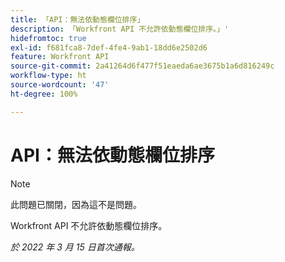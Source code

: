 ```yaml
---
title: 「API：無法依動態欄位排序」
description: 「Workfront API 不允許依動態欄位排序。」'
hidefromtoc: true
exl-id: f681fca8-7def-4fe4-9ab1-18dd6e2502d6
feature: Workfront API
source-git-commit: 2a41264d6f477f51eaeda6ae3675b1a6d816249c
workflow-type: ht
source-wordcount: '47'
ht-degree: 100%

---
```


# API：無法依動態欄位排序

<!--Requested article: Article exists to let people know they can't do this.-->

>[!NOTE]
>
>此問題已關閉，因為這不是問題。

Workfront API 不允許依動態欄位排序。

_於 2022 年 3 月 15 日首次通報。_
